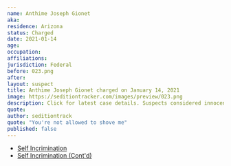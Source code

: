 ```yaml
---
name: Anthime Joseph Gionet
aka:
residence: Arizona
status: Charged
date: 2021-01-14
age:
occupation:
affiliations:
jurisdiction: Federal
before: 023.png
after:
layout: suspect
title: Anthime Joseph Gionet charged on January 14, 2021
image: https://seditiontracker.com/images/preview/023.png
description: Click for latest case details. Suspects considered innocent until proven guilty.
quote:
author: seditiontrack
quote: "You're not allowed to shove me"
published: false
---
```


- [Self Incrimination](https://twitter.com/Cleavon_MD/status/1348194351172603906?s=20)
- [Self Incrimination (Cont'd)](https://twitter.com/nathanTbernard/status/1346937960005062661?s=20)
